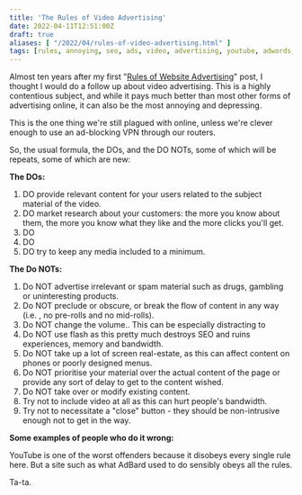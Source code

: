 ```yaml
---
title: 'The Rules of Video Advertising'
date: 2022-04-11T12:51:00Z
draft: true
aliases: [ "/2022/04/rules-of-video-advertising.html" ]
tags: [rules, annoying, seo, ads, video, advertising, youtube, adwords, google, dfp, relevant, adsense, content]
---
```


Almost ten years after my first "[Rules of Website Advertising](#rules-of-website-advertising)" post, I thought I would do a follow up about video advertising. This is a highly contentious subject, and while it pays much better than most other forms of advertising online, it can also be the most annoying and depressing.

This is the one thing we're still plagued with online, unless we're clever enough to use an ad-blocking VPN through our routers.

So, the usual formula, the DOs, and the DO NOTs, some of which will be repeats, some of which are new:

**The DOs:**  

1. DO provide relevant content for your users related to the subject material of the video.
1. DO market research about your customers: the more you know about them, the more you know what they like and the more clicks you'll get.
1. DO 
1. DO 
1. DO try to keep any media included to a minimum.

**The Do NOTs:**  

1. Do NOT advertise irrelevant or spam material such as drugs, gambling or uninteresting products.
1. Do NOT preclude or obscure, or break the flow of content in any way (i.e. , no pre-rolls and no mid-rolls).
1. Do NOT change the volume.. This can be especially distracting to 
1. Do NOT use flash as this pretty much destroys SEO and ruins experiences, memory and bandwidth.
1. Do NOT take up a lot of screen real-estate, as this can affect content on phones or poorly designed menus.
1. Do NOT prioritise your material over the actual content of the page or provide any sort of delay to get to the content wished.
1. Do NOT take over or modify existing content.
1. Try not to include video at all as this can hurt people's bandwidth.
1. Try not to necessitate a "close" button - they should be non-intrusive enough not to get in the way.
  
**Some examples of people who do it wrong:**  

YouTube is one of the worst offenders because it disobeys every single rule here. But a site such as what AdBard used to do sensibly obeys all the rules.  
  
Ta-ta.